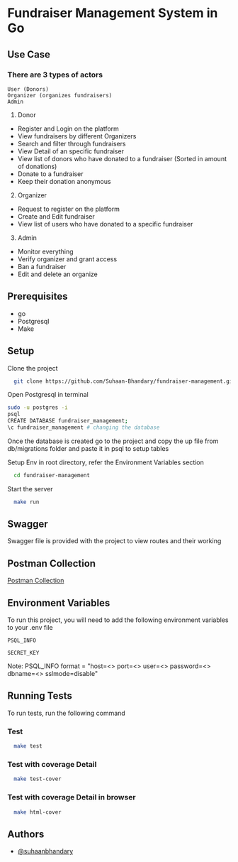 # Fundraiser Management System in Go

## Use Case

### There are 3 types of actors

    User (Donors)
    Organizer (organizes fundraisers)
    Admin

1. Donor

- Register and Login on the platform
- View fundraisers by different Organizers
- Search and filter through fundraisers
- View Detail of an specific fundraiser
- View list of donors who have donated to a fundraiser (Sorted in amount of donations)
- Donate to a fundraiser
- Keep their donation anonymous

2. Organizer

- Request to register on the platform
- Create and Edit fundraiser
- View list of users who have donated to a specific fundraiser

3. Admin

- Monitor everything
- Verify organizer and grant access
- Ban a fundraiser
- Edit and delete an organize

## Prerequisites

- go
- Postgresql
- Make

## Setup

Clone the project

```bash
  git clone https://github.com/Suhaan-Bhandary/fundraiser-management.git
```

Open Postgresql in terminal

```bash
sudo -u postgres -i
psql
CREATE DATABASE fundraiser_management;
\c fundraiser_management # changing the database
```

Once the database is created go to the project and copy the up file from db/migrations folder and paste it in psql to setup tables

Setup Env in root directory, refer the Environment Variables section

```bash
  cd fundraiser-management
```

Start the server

```bash
  make run
```

## Swagger

Swagger file is provided with the project to view routes and their working

## Postman Collection

[Postman Collection](https://www.postman.com/mission-architect-94960085/workspace/public/collection/16036286-a6c28b2e-5b8f-4267-b6a7-e999b9e02e7e?action=share&creator=16036286)

## Environment Variables

To run this project, you will need to add the following environment variables to your .env file

`PSQL_INFO`

`SECRET_KEY`

Note:
PSQL_INFO format = "host=<> port=<> user=<> password=<> dbname=<> sslmode=disable"

## Running Tests

To run tests, run the following command

### Test

```bash
  make test
```

### Test with coverage Detail

```bash
  make test-cover
```

### Test with coverage Detail in browser

```bash
  make html-cover
```

## Authors

- [@suhaanbhandary](https://suhaan-bhandary.vercel.app/)
